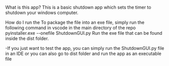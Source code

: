 What is this app?
This is a basic shutdown app which sets the timer to shutdown your windows computer.

How do I run the 
To package the file into an exe file, simply run the following command in vscode in the main directory of the repo
pyinstaller.exe --onefile ShutdownGUI.py
Run the exe file that can be found inside the dist folder.

-If you just want to test the app, you can simply run the ShutdownGUI.py file in an IDE or you can also go to dist folder and run the app as an executable file
